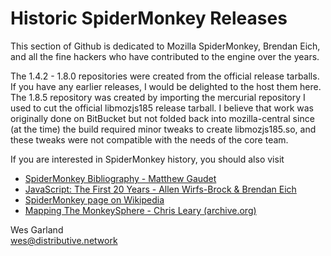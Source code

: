 # Historic SpiderMonkey Releases

This section of Github is dedicated to Mozilla SpiderMonkey, Brendan Eich, and all the fine hackers who have contributed to the engine over the years. 

The 1.4.2 - 1.8.0 repositories were created from the official release tarballs. If you have any earlier releases, I would be delighted to the host them here.
The 1.8.5 repository was created by importing the mercurial repository I used to cut the official libmozjs185 release tarball. I believe that work was originally done on BitBucket but not folded back into mozilla-central since (at the time) the build required minor tweaks to create libmozjs185.so, and these tweaks were not compatible with the needs of the core team.

If you are interested in SpiderMonkey history, you should also visit 
- [SpiderMonkey Bibliography - Matthew Gaudet](https://mgaudet.github.io/SpiderMonkeyBibliography/)
- [JavaScript: The First 20 Years - Allen Wirfs-Brock & Brendan Eich](https://zenodo.org/record/4960086)
- [SpiderMonkey page on Wikipedia](https://en.wikipedia.org/wiki/SpiderMonkey)
- [Mapping The MonkeySphere - Chris Leary (archive.org)](https://web.archive.org/web/20190318024148/http://blog.cdleary.com/2011/06/mapping-the-monkeysphere/)

Wes Garland<br>
wes@distributive.network
